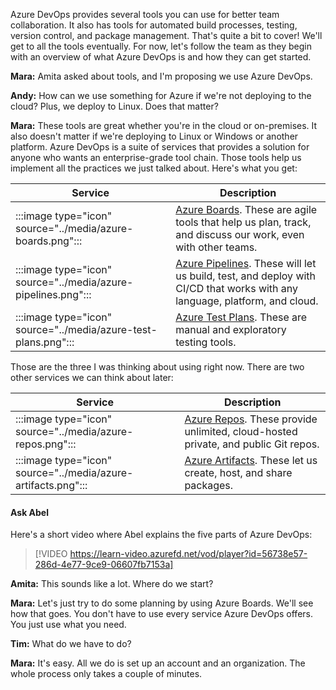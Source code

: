 Azure DevOps provides several tools you can use for better team collaboration. It also has tools for automated build processes, testing, version control, and package management. That's quite a bit to cover! We'll get to all the tools eventually. For now, let's follow the team as they begin with an overview of what Azure DevOps is and how they can get started.

**Mara:** Amita asked about tools, and I'm proposing we use Azure DevOps.

**Andy:** How can we use something for Azure if we're not deploying to the cloud? Plus, we deploy to Linux. Does that matter?

**Mara:** These tools are great whether you're in the cloud or on-premises. It also doesn't matter if we're deploying to Linux or Windows or another platform. Azure DevOps is a suite of services that provides a solution for anyone who wants an enterprise-grade tool chain. Those tools help us implement all the practices we just talked about. Here's what you get:

| Service | Description |
|-|-|
|:::image type="icon" source="../media/azure-boards.png":::|[Azure Boards](https://azure.microsoft.com/products/devops/boards/?azure-portal=true). These are agile tools that help us plan, track, and discuss our work, even with other teams.|
|:::image type="icon" source="../media/azure-pipelines.png":::|[Azure Pipelines](https://azure.microsoft.com/products/devops/pipelines/?azure-portal=true). These will let us build, test, and deploy with CI/CD that works with any language, platform, and cloud.|
|:::image type="icon" source="../media/azure-test-plans.png":::|[Azure Test Plans](https://azure.microsoft.com/products/devops/test-plans/). These are manual and exploratory testing tools.|

Those are the three I was thinking about using right now. There are two other services we can think about later:

| Service | Description |
|-|-|
|:::image type="icon" source="../media/azure-repos.png":::|[Azure Repos](https://azure.microsoft.com/products/devops/repos/?azure-portal=true). These provide unlimited, cloud-hosted private, and public Git repos.|
|:::image type="icon" source="../media/azure-artifacts.png":::|[Azure Artifacts](https://azure.microsoft.com/products/devops/artifacts/?azure-portal=true). These let us create, host, and share packages.|


#### Ask Abel

Here's a short video where Abel explains the five parts of Azure DevOps:

> [!VIDEO https://learn-video.azurefd.net/vod/player?id=56738e57-286d-4e77-9ce9-06607fb7153a]

**Amita:** This sounds like a lot. Where do we start?

**Mara:** Let's just try to do some planning by using Azure Boards. We'll see how that goes. You don't have to use every service Azure DevOps offers. You just use what you need.

**Tim:** What do we have to do?

**Mara:** It's easy. All we do is set up an account and an organization. The whole process only takes a couple of minutes.
